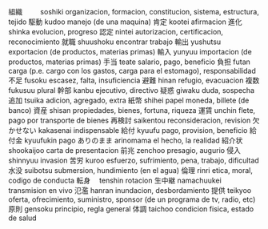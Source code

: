 組織   　　     soshiki         organizacion, formacion, constitucion, sistema, estructura, tejido
駆動            kudoo            manejo (de una maquina)
肯定            kootei          afirmacion
進化            shinka          evolucion, progreso
認定            nintei          autorizacion, certificacion, reconocimiento
就職            shuushoku       encontrar trabajo
輸出            yushutsu        exportacion (de productos, materias primas)
輸入            yunyuu          importacion (de productos, materias primas)
手当            teate           salario, pago, beneficio
負担            futan           carga (p.e. cargo con los gastos, carga para el estomago), responsabilidad
不足            fusoku          escasez, falta, insuficiencia
避難            hinan           refugio, evacuacion
複数            fukusuu         plural
幹部            kanbu           ejecutivo, directivo
疑惑            giwaku          duda, sospecha
追加            tsuika          adicion, agregado, extra
紙幣            shihei          papel moneda, billete (de banco)
資産            shisan          propiedades, bienes, fortuna, riqueza
運賃            unchin          flete, pago por transporte de bienes
再検討          saikentou       reconsideracion, revision
欠かせない      kakasenai       indispensable
給付            kyuufu          pago, provision, beneficio
給付金          kyuufukin       pago
ありのまま      arinomama       el hecho, la realidad
紹介状          shookaijoo      carta de presentacion
前兆            zenchoo         presagio, augurio
侵入            shinnyuu        invasion
苦労            kuroo           esfuerzo, sufrimiento, pena, trabajo, dificultad
水没            suibotsu        submersion, hundimiento (en el agua)
倫理            rinri           etica, moral, codigo de conducta
転身          　tenshin         rotacion
生中継          namachuukei     transmision en vivo
氾濫            hanran          inundacion, desbordamiento
提供            teikyoo         oferta, ofrecimiento, suministro, sponsor (de un programa de tv, radio, etc)
原則            gensoku         principio, regla general
体調            taichoo         condicion fisica, estado de salud